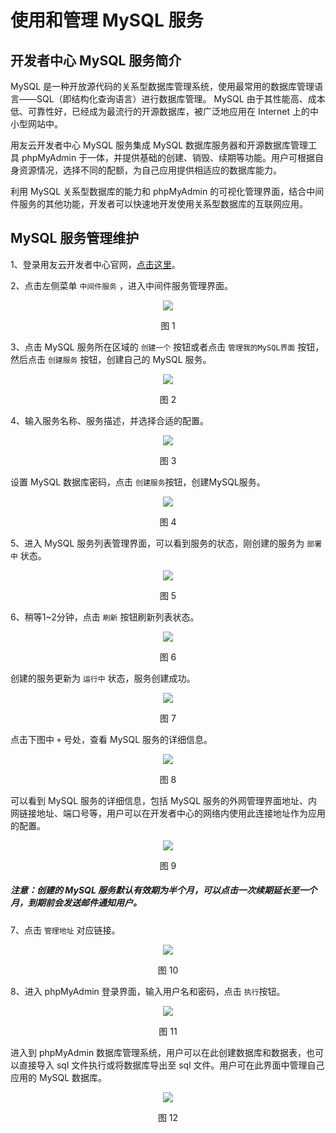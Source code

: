 # 使用和管理 MySQL 服务

## 开发者中心 MySQL 服务简介 

MySQL 是一种开放源代码的关系型数据库管理系统，使用最常用的数据库管理语言——SQL（即结构化查询语言）进行数据库管理。 MySQL 由于其性能高、成本低、可靠性好，已经成为最流行的开源数据库，被广泛地应用在 Internet 上的中小型网站中。

用友云开发者中心 MySQL 服务集成 MySQL 数据库服务器和开源数据库管理工具 phpMyAdmin 于一体，并提供基础的创建、销毁、续期等功能。用户可根据自身资源情况，选择不同的配额，为自己应用提供相适应的数据库能力。

利用 MySQL 关系型数据库的能力和 phpMyAdmin 的可视化管理界面，结合中间件服务的其他功能，开发者可以快速地开发使用关系型数据库的互联网应用。

## MySQL 服务管理维护 

1、登录用友云开发者中心官网，[点击这里](https://developer.yonyoucloud.com)。

2、点击左侧菜单 `中间件服务` ，进入中间件服务管理界面。
<div align=center>
<img src="/articles/cloud/3-/images/middleware.png"/>
</div>
<p align="center">图 1</p>

3、点击 MySQL 服务所在区域的 `创建一个` 按钮或者点击 `管理我的MySQL界面` 按钮，然后点击 `创建服务` 按钮，创建自己的 MySQL 服务。
<div align=center>
<img src="/articles/cloud/3-/images/mysql/mysql_1.png"/>
</div>
<p align="center">图 2</p>

4、输入服务名称、服务描述，并选择合适的配置。
<div align=center>
<img src="/articles/cloud/3-/images/mysql/mysql_2.png"/>
</div>
<p align="center">图 3</p>

设置 MySQL 数据库密码，点击 `创建服务`按钮，创建MySQL服务。
<div align=center>
<img src="/articles/cloud/3-/images/mysql/mysql_3.png"/>
</div>
<p align="center">图 4</p>

5、进入 MySQL 服务列表管理界面，可以看到服务的状态，刚创建的服务为 `部署中` 状态。
<div align=center>
<img src="/articles/cloud/3-/images/mysql/mysql_4.png"/>
</div>
<p align="center">图 5</p>

6、稍等1~2分钟，点击 `刷新` 按钮刷新列表状态。
<div align=center>
<img src="/articles/cloud/3-/images/mysql/mysql_5.png"/>
</div>
<p align="center">图 6</p>

创建的服务更新为 `运行中` 状态，服务创建成功。
<div align=center>
<img src="/articles/cloud/3-/images/mysql/mysql_6.png"/>
</div>
<p align="center">图 7</p>

点击下图中 `+` 号处，查看 MySQL 服务的详细信息。
<div align=center>
<img src="/articles/cloud/3-/images/mysql/mysql_7.png"/>
</div>
<p align="center">图 8</p>

可以看到 MySQL 服务的详细信息，包括 MySQL 服务的外网管理界面地址、内网链接地址、端口号等，用户可以在开发者中心的网络内使用此连接地址作为应用的配置。
<div align=center>
<img src="/articles/cloud/3-/images/mysql/mysql_8.png"/>
</div>
<p align="center">图 9</p>

##### 注意：创建的 MySQL 服务默认有效期为半个月，可以点击一次续期延长至一个月，到期前会发送邮件通知用户。

7、点击 `管理地址` 对应链接。
<div align=center>
<img src="/articles/cloud/3-/images/mysql/mysql_9.png"/>
</div>
<p align="center">图 10</p>

8、进入 phpMyAdmin 登录界面，输入用户名和密码，点击 `执行`按钮。
<div align=center>
<img src="/articles/cloud/3-/images/mysql/mysql_10.png"/>
</div>
<p align="center">图 11</p>

进入到 phpMyAdmin 数据库管理系统，用户可以在此创建数据库和数据表，也可以直接导入 sql 文件执行或将数据库导出至 sql 文件。用户可在此界面中管理自己应用的 MySQL 数据库。
<div align=center>
<img src="/articles/cloud/3-/images/mysql/mysql_11.png"/>
</div>
<p align="center">图 12</p>
